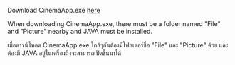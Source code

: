 Download CinemaApp.exe [here](https://github.com/nichapa67/cinema/releases)

When downloading CinemaApp.exe, there must be a folder named "File" and "Picture" nearby and JAVA must be installed.

เมื่อดาวน์โหลด CinemaApp.exe ใกล้ๆกันต้องมีโฟลเดอร์​ชื่อ "File" และ "Picture" ด้วย และต้องมี JAVA อยู่ในเครื่องถึงจะสามารถเปิดขึ้นมาได้
